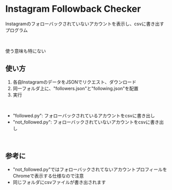 # Instagram Followback Checker

Instagramのフォローバックされていないアカウントを表示し、csvに書き出すプログラム

<br>

使う意味も特にない

使い方
----
1. 各自InstagramのデータをJSONでリクエスト、ダウンロード
2. 同一フォルダ上に、"followers.json"と"following.json"を配置
3. 実行

<br>

- "followed.py": フォローバックされているアカウントをcsvに書き出し
- "not_followed.py": フォローバックされていないアカウントをcsvに書き出し

<br>

参考に
---
- "not_followed.py"ではフォローバックされてないアカウントプロフィールをChromeで表示する仕様なので注意
- 同じフォルダにcsvファイルが書き出されます